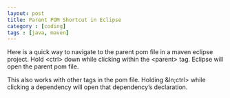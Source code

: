 ```yaml
--- 
layout: post 
title: Parent POM Shortcut in Eclipse
category : [coding]
tags : [java, maven]
--- 
```


Here is a quick way to navigate to the parent pom file in a maven eclipse project. Hold &lt;ctrl&gt; down while clicking within the &lt;parent&gt; tag. Eclipse will open the parent pom file.

This also works with other tags in the pom file. Holding &ln;ctrl&gt; while clicking a dependency will open that dependency’s declaration.
